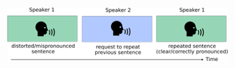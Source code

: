 ![Depiction of dataset format (corrupted sentence -> request to repeat sentence -> clear sentence](in-context-asr.png?raw=true)

